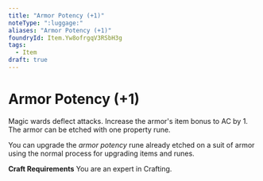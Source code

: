 ```yaml
---
title: "Armor Potency (+1)"
noteType: ":luggage:"
aliases: "Armor Potency (+1)"
foundryId: Item.Yw8ofrgqV3RSbH3g
tags:
  - Item
draft: true
---
```


# Armor Potency (+1)

Magic wards deflect attacks. Increase the armor's item bonus to AC by 1. The armor can be etched with one property rune.

You can upgrade the _armor potency_ rune already etched on a suit of armor using the normal process for upgrading items and runes.

**Craft Requirements** You are an expert in Crafting.
